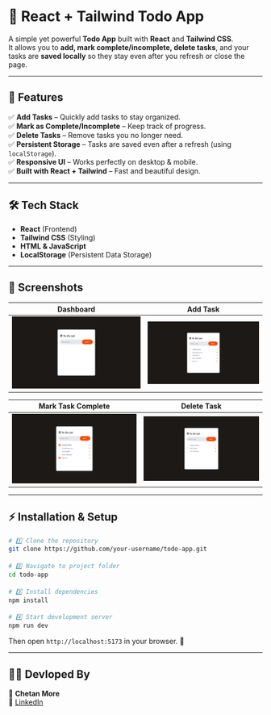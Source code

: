 # 📝 React + Tailwind Todo App  

A simple yet powerful **Todo App** built with **React** and **Tailwind CSS**.  
It allows you to **add, mark complete/incomplete, delete tasks**, and your tasks are **saved locally** so they stay even after you refresh or close the page.  

---

## 🚀 Features  

✅ **Add Tasks** – Quickly add tasks to stay organized.  
✅ **Mark as Complete/Incomplete** – Keep track of progress.  
✅ **Delete Tasks** – Remove tasks you no longer need.  
✅ **Persistent Storage** – Tasks are saved even after a refresh (using `localStorage`).  
✅ **Responsive UI** – Works perfectly on desktop & mobile.  
✅ **Built with React + Tailwind** – Fast and beautiful design.  

---

## 🛠️ Tech Stack  

- **React** (Frontend)  
- **Tailwind CSS** (Styling)  
- **HTML & JavaScript**  
- **LocalStorage** (Persistent Data Storage)  

---

## 📸 Screenshots  
 
| Dashboard | Add Task |
|-----------|----------|
| ![Todo-Dashboard](./Screenshots/Dashboard.png) | ![Add Task](./Screenshots/Add-task.png) |

| Mark Task Complete | Delete Task |
|-------------------|-------------|
| ![Complete Task](./Screenshots/Complete-task.png) | ![Delete Task](./Screenshots/Delete-Task.png) |


---

## ⚡ Installation & Setup  

```bash
# 1️⃣ Clone the repository
git clone https://github.com/your-username/todo-app.git

# 2️⃣ Navigate to project folder
cd todo-app

# 3️⃣ Install dependencies
npm install

# 4️⃣ Start development server
npm run dev
```

Then open `http://localhost:5173` in your browser. 🚀  

---

## 🧑‍💻 Devloped By  

👤 **Chetan More**  
🔗 [LinkedIn](https://www.linkedin.com/in/chetan-more-b489b02a8) 

